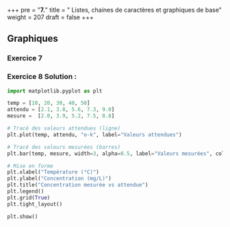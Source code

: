 +++
pre = "<b>7.</b>"
title = " Listes, chaines de caractères et graphiques de base"
weight = 207
draft = false
+++

<!--

## Exercice 4 



But : simuler un test qui s’arrête dès qu’il y a une mauvaise réponse



```python

# On suppose que les bonnes réponses sont "A"

# et que l'étudiant fait une erreur à la 4e question



reponses = ["A", "A", "A", "B", "A", "A", "A", "A", "A", "A"]







for i in range(10):



&nbsp;   print("Question", i + 1)



&nbsp;   if reponses[i] != "A":



&nbsp;       print("Réponse incorrecte. Test terminé.")



&nbsp;       break



&nbsp;   else:



&nbsp;       print("Bonne réponse.")



```







### Ce que ça fait :







* Affiche les 3 premières bonnes réponses.



* À la 4e question, la réponse est fausse → le test s’arrête avec `break`.

-->
## Graphiques

### Exercice 7

### Exercice 8 Solution :

```python
import matplotlib.pyplot as plt

temp = [10, 20, 30, 40, 50]
attendu = [2.1, 3.8, 5.6, 7.3, 9.0]
mesure =  [2.0, 3.9, 5.2, 7.5, 8.8]

# Tracé des valeurs attendues (ligne)
plt.plot(temp, attendu, "o-k", label="Valeurs attendues")

# Tracé des valeurs mesurées (barres)
plt.bar(temp, mesure, width=3, alpha=0.5, label="Valeurs mesurées", color="blue")

# Mise en forme
plt.xlabel("Température (°C)")
plt.ylabel("Concentration (mg/L)")
plt.title("Concentration mesurée vs attendue")
plt.legend()
plt.grid(True)
plt.tight_layout()

plt.show()
```
